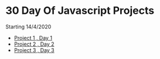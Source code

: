  # 30 Day Of Javascript Projects
 Starting 14/4/2020


* [Project 1 , Day 1](https://github.com/briykjr/30DayOfJs/tree/master/01.change%20bg%20color%20on%20click)
* [Project 2 , Day 2](https://github.com/briykjr/30DayOfJs/tree/master/02.Carousel)
* [Project 3 , Day 3](https://github.com/briykjr/30DayOfJs/tree/master/03.Analog%20Clock)
